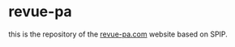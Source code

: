 # revue-pa

this is the repository of the [revue-pa.com](http://revue-pa.com) website based on SPIP.
